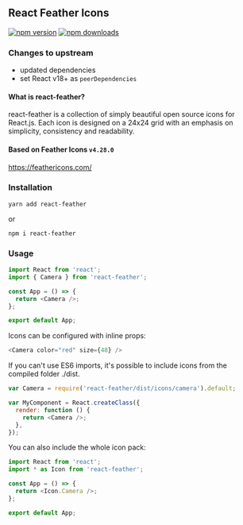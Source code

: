 ## React Feather Icons

[![npm version](https://img.shields.io/npm/v/react-feather.svg?style=flat-square)](https://www.npmjs.com/package/react-feather)
[![npm downloads](https://img.shields.io/npm/dm/react-feather.svg?style=flat-square)](https://www.npmjs.com/package/react-feather)

### Changes to upstream

- updated dependencies
- set React v18+ as `peerDependencies`

#### What is react-feather?

react-feather is a collection of simply beautiful open source icons for React.js. Each icon is designed on a 24x24 grid with an emphasis on simplicity, consistency and readability.

#### Based on Feather Icons `v4.28.0`

https://feathericons.com/

### Installation

    yarn add react-feather

or

    npm i react-feather

### Usage

```javascript
import React from 'react';
import { Camera } from 'react-feather';

const App = () => {
  return <Camera />;
};

export default App;
```

Icons can be configured with inline props:

```javascript
<Camera color="red" size={48} />
```

If you can't use ES6 imports, it's possible to include icons from the compiled folder ./dist.

```javascript
var Camera = require('react-feather/dist/icons/camera').default;

var MyComponent = React.createClass({
  render: function () {
    return <Camera />;
  },
});
```

You can also include the whole icon pack:

```javascript
import React from 'react';
import * as Icon from 'react-feather';

const App = () => {
  return <Icon.Camera />;
};

export default App;
```
